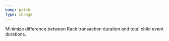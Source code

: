 ```yaml
---
bump: patch
type: change
---
```


Minimize difference between Rack transaction duration and total child event durations.

